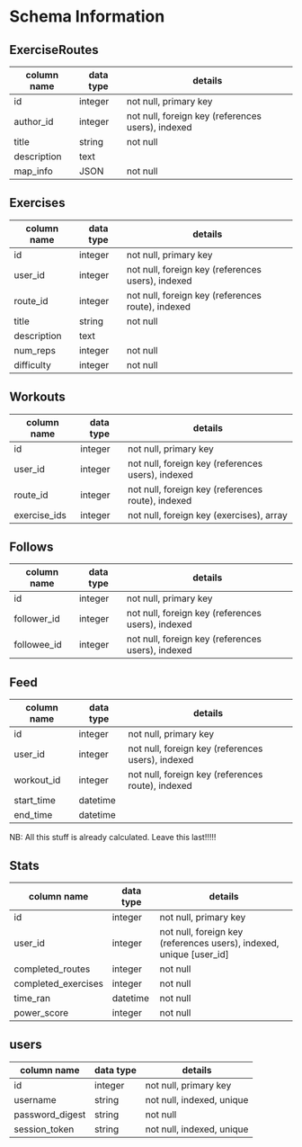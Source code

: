 # Schema Information


## ExerciseRoutes
column name | data type | details
------------|-----------|-----------------------
id          | integer   | not null, primary key
author_id   | integer   | not null, foreign key (references users), indexed
title       | string    | not null
description | text      |
map_info    | JSON      | not null

## Exercises
column name | data type | details
------------|-----------|-----------------------
id          | integer   | not null, primary key
user_id     | integer   | not null, foreign key (references users), indexed
route_id    | integer   | not null, foreign key (references route), indexed
title       | string    | not null
description | text      |
num_reps    | integer   | not null
difficulty  | integer   | not null

## Workouts
column name | data type | details
------------|-----------|---------------------
id          |  integer  | not null, primary key
user_id     |  integer  | not null, foreign key (references users), indexed
route_id    |  integer  | not null, foreign key (references route), indexed
exercise_ids|  integer  | not null, foreign key (exercises), array

## Follows
column name | data type | details
------------|-----------|-----------------------
id          | integer   | not null, primary key
follower_id | integer   | not null, foreign key (references users), indexed
followee_id | integer   | not null, foreign key (references users), indexed

## Feed
column name   | data type | details
--------------|-----------|-----------------------
id            | integer   | not null, primary key
user_id       | integer   | not null, foreign key (references users), indexed
workout_id    | integer   | not null, foreign key (references route), indexed
start_time    | datetime  |
end_time      | datetime  |

NB: All this stuff is already calculated.  Leave this last!!!!!
## Stats
column name | data type | details
------------|-----------|-----------------------
id          | integer   | not null, primary key
user_id     | integer   | not null, foreign key (references users), indexed, unique [user_id]
completed_routes  | integer   | not null
completed_exercises   | integer   | not null
time_ran    | datetime  | not null
power_score | integer   | not null

## users
column name     | data type | details
----------------|-----------|-----------------------
id              | integer   | not null, primary key
username        | string    | not null, indexed, unique
password_digest | string    | not null
session_token   | string    | not null, indexed, unique
